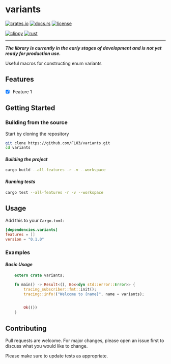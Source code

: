 # variants

[![crates.io](https://img.shields.io/crates/v/variants.svg)](https://crates.io/crates/variants)
[![docs.rs](https://docs.rs/variants/badge.svg)](https://docs.rs/variants)
[![license](https://img.shields.io/crates/l/variants.svg)](https://crates.io/crates/variants)

[![clippy](https://github.com/FL03/variants/actions/workflows/clippy.yml/badge.svg)](https://github.com/FL03/variants/actions/workflows/clippy.yml)
[![rust](https://github.com/FL03/variants/actions/workflows/rust.yml/badge.svg)](https://github.com/FL03/variants/actions/workflows/rust.yml)

***

_**The library is currently in the early stages of development and is not yet ready for production use.**_

Useful macros for constructing enum variants

## Features

- [x] Feature 1

## Getting Started

### Building from the source

Start by cloning the repository

```bash
git clone https://github.com/FL03/variants.git
cd variants
```

#### _Building the project_

```bash
cargo build --all-features -r -v --workspace
```

#### _Running tests_

```bash
cargo test --all-features -r -v --workspace
```

## Usage

Add this to your `Cargo.toml`:

```toml
[dependencies.variants]
features = []
version = "0.1.0"
```

### Examples

#### _Basic Usage_

```rust
    extern crate variants;

    fn main() -> Result<(), Box<dyn std::error::Error>> {
        tracing_subscriber::fmt::init();
        tracing::info!("Welcome to {name}", name = variants);


        Ok(())
    }
```

## Contributing

Pull requests are welcome. For major changes, please open an issue first
to discuss what you would like to change.

Please make sure to update tests as appropriate.
